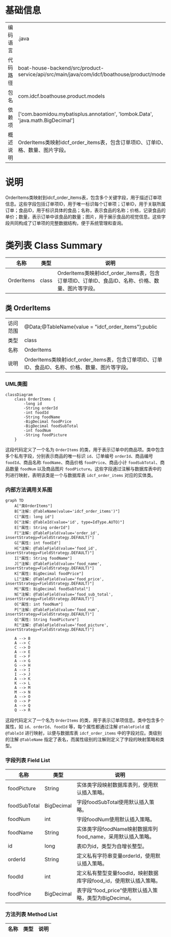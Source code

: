 # 基础信息

|      |      |
|------|------|
| 编码语言 | .java |
| 代码路径 | boat-house-backend/src/product-service/api/src/main/java/com/idcf/boathouse/product/models/OrderItems.java |
| 包名 | com.idcf.boathouse.product.models |
| 依赖项 | ['com.baomidou.mybatisplus.annotation', 'lombok.Data', 'java.math.BigDecimal'] |
| 概述说明 | OrderItems类映射idcf_order_items表，包含订单项ID、订单ID、食品ID、名称、价格、数量、图片字段。 |

# 说明

OrderItems类映射到idcf_order_items表，包含多个关键字段，用于描述订单项信息。这些字段包括订单项ID，用于唯一标识每个订单项；订单ID，用于关联所属订单；食品ID，用于标识具体的食品；名称，表示食品的名称；价格，记录食品的单价；数量，表示订单中该食品的数量；图片，用于展示食品的视觉信息。这些字段共同构成了订单项的完整数据结构，便于系统管理和查询。

# 类列表 Class Summary

| 名称   | 类型  | 说明 |
|-------|------|-------------|
| OrderItems | class | OrderItems类映射idcf_order_items表，包含订单项ID、订单ID、食品ID、名称、价格、数量、图片等字段。 |



## 类 OrderItems

|      |      |
|------|------|
| 访问范围 | @Data;@TableName(value = "idcf_order_items");public |
| 类型 | class |
| 名称 | OrderItems |
| 说明 | OrderItems类映射idcf_order_items表，包含订单项ID、订单ID、食品ID、名称、价格、数量、图片等字段。 |


### UML类图

```mermaid
classDiagram
    class OrderItems {
        -long id
        -String orderId
        -int foodId
        -String foodName
        -BigDecimal foodPrice
        -BigDecimal foodSubTotal
        -int foodNum
        -String foodPicture
    }
```

这段代码定义了一个名为 `OrderItems` 的类，用于表示订单中的商品项。类中包含多个私有字段，分别表示商品的唯一标识 `id`、订单编号 `orderId`、商品编号 `foodId`、商品名称 `foodName`、商品价格 `foodPrice`、商品小计 `foodSubTotal`、商品数量 `foodNum` 以及商品图片 `foodPicture`。这些字段通过注解与数据库表中的列进行映射，表明该类是一个与数据库表 `idcf_order_items` 对应的实体类。


### 内部方法调用关系图

```mermaid
graph TD
    A["类OrderItems"]
    B["注解: @TableName(value='idcf_order_items')"]
    C["属性: long id"]
    D["注解: @TableId(value='id', type=IdType.AUTO)"]
    E["属性: String orderId"]
    F["注解: @TableField(value='order_id', insertStrategy=FieldStrategy.DEFAULT)"]
    G["属性: int foodId"]
    H["注解: @TableField(value='food_id', insertStrategy=FieldStrategy.DEFAULT)"]
    I["属性: String foodName"]
    J["注解: @TableField(value='food_name', insertStrategy=FieldStrategy.DEFAULT)"]
    K["属性: BigDecimal foodPrice"]
    L["注解: @TableField(value='food_price', insertStrategy=FieldStrategy.DEFAULT)"]
    M["属性: BigDecimal foodSubTotal"]
    N["注解: @TableField(value='food_sub_total', insertStrategy=FieldStrategy.DEFAULT)"]
    O["属性: int foodNum"]
    P["注解: @TableField(value='food_num', insertStrategy=FieldStrategy.DEFAULT)"]
    Q["属性: String foodPicture"]
    R["注解: @TableField(value='food_picture', insertStrategy=FieldStrategy.DEFAULT)"]

    A --> B
    A --> C
    C --> D
    A --> E
    E --> F
    A --> G
    G --> H
    A --> I
    I --> J
    A --> K
    K --> L
    A --> M
    M --> N
    A --> O
    O --> P
    A --> Q
    Q --> R
```

这段代码定义了一个名为 `OrderItems` 的类，用于表示订单项信息。类中包含多个属性，如 `id`、`orderId`、`foodId` 等，每个属性都通过注解 `@TableField` 或 `@TableId` 进行映射，以便与数据库表 `idcf_order_items` 中的字段对应。类级别的注解 `@TableName` 指定了表名，而属性级别的注解则定义了字段的映射策略和类型。

### 字段列表 Field List

| 名称  | 类型  | 说明 |
|-------|-------|------|
| foodPicture | String | 实体类字段映射数据库表列，使用默认插入策略。 |
| foodSubTotal | BigDecimal | 字段foodSubTotal使用默认插入策略。 |
| foodNum | int | 字段foodNum使用默认插入策略。 |
| foodName | String | 实体类字段foodName映射数据库列food_name，采用默认插入策略。 |
| id | long | 表ID为id，类型为自增长整型。 |
| orderId | String | 定义私有字符串变量orderId，使用默认插入策略。 |
| foodId | int | 定义私有整型变量foodId，映射数据库字段food_id，使用默认插入策略。 |
| foodPrice | BigDecimal | 表字段“food_price”使用默认插入策略，类型为BigDecimal。 |

### 方法列表 Method List

| 名称  | 类型  | 说明 |
|-------|-------|------|




